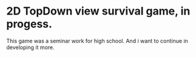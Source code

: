 # 2D TopDown view survival game, in progess. </br>
This game was a seminar work for high school. And i want to continue in developing it more.

